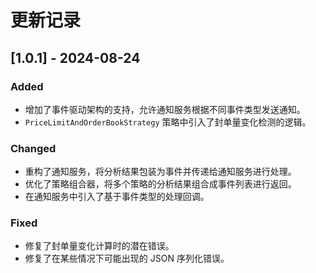 # 更新记录

## [1.0.1] - 2024-08-24
### Added
- 增加了事件驱动架构的支持，允许通知服务根据不同事件类型发送通知。
- `PriceLimitAndOrderBookStrategy` 策略中引入了封单量变化检测的逻辑。

### Changed
- 重构了通知服务，将分析结果包装为事件并传递给通知服务进行处理。
- 优化了策略组合器，将多个策略的分析结果组合成事件列表进行返回。
- 在通知服务中引入了基于事件类型的处理回调。

### Fixed
- 修复了封单量变化计算时的潜在错误。
- 修复了在某些情况下可能出现的 JSON 序列化错误。
